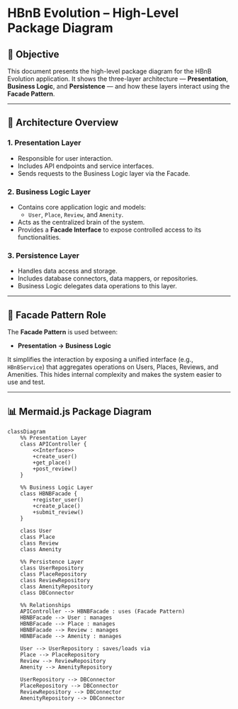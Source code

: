 # HBnB Evolution – High-Level Package Diagram

## 📌 Objective

This document presents the high-level package diagram for the HBnB Evolution application. It shows the three-layer architecture — **Presentation**, **Business Logic**, and **Persistence** — and how these layers interact using the **Facade Pattern**.

---

## 🧱 Architecture Overview

### 1. Presentation Layer
- Responsible for user interaction.
- Includes API endpoints and service interfaces.
- Sends requests to the Business Logic layer via the Facade.

### 2. Business Logic Layer
- Contains core application logic and models:
  - `User`, `Place`, `Review`, and `Amenity`.
- Acts as the centralized brain of the system.
- Provides a **Facade Interface** to expose controlled access to its functionalities.

### 3. Persistence Layer
- Handles data access and storage.
- Includes database connectors, data mappers, or repositories.
- Business Logic delegates data operations to this layer.

---

## 🎯 Facade Pattern Role

The **Facade Pattern** is used between:
- **Presentation → Business Logic**

It simplifies the interaction by exposing a unified interface (e.g., `HBnBService`) that aggregates operations on Users, Places, Reviews, and Amenities. This hides internal complexity and makes the system easier to use and test.

---

## 📊 Mermaid.js Package Diagram

```mermaid
classDiagram
    %% Presentation Layer
    class APIController {
        <<Interface>>
        +create_user()
        +get_place()
        +post_review()
    }

    %% Business Logic Layer
    class HBNBFacade {
        +register_user()
        +create_place()
        +submit_review()
    }

    class User
    class Place
    class Review
    class Amenity

    %% Persistence Layer
    class UserRepository
    class PlaceRepository
    class ReviewRepository
    class AmenityRepository
    class DBConnector

    %% Relationships
    APIController --> HBNBFacade : uses (Facade Pattern)
    HBNBFacade --> User : manages
    HBNBFacade --> Place : manages
    HBNBFacade --> Review : manages
    HBNBFacade --> Amenity : manages

    User --> UserRepository : saves/loads via
    Place --> PlaceRepository
    Review --> ReviewRepository
    Amenity --> AmenityRepository

    UserRepository --> DBConnector
    PlaceRepository --> DBConnector
    ReviewRepository --> DBConnector
    AmenityRepository --> DBConnector

